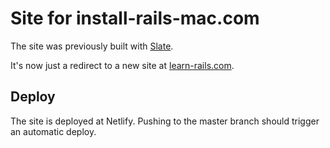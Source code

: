 # Site for install-rails-mac.com

The site was previously built with <a href="https://slatedocs.github.io/slate">Slate</a>.

It's now just a redirect to a new site at [learn-rails.com](https://learn-rails.com/install-rails-mac/index.html).

## Deploy

The site is deployed at Netlify. Pushing to the master branch should trigger an automatic deploy.


